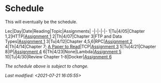 # Schedule

This will eventually be the schedule.

Lec|Day|Date|Reading|Topic|Assignments|
-|-|-|-|-
1|Tu|4/05|Chapter 1,2|HTTP|[Assignment 1](http://google.com)
2|Th|4/07|Chapter 3|FTP and Data Types|[Assignment 1](http://google.com)
3|Tu|4/12|Chapter 4,5,6|RPC|[Assignment 2](http://google.com)
4|Th|4/14|Chapter 7; [A Paper to Read](http://google.com)|TCP|[Assignment 3](http://google.com)
5|Tu|4/21|Chapter 8|IP|[Assignment 4](http://google.com)
6|Th|4/23|None|Lambda|[Assignment 5](http://google.com)
10|Tu|4/30|Review Chapter 1-8|Docker|[Assignment 6](http://google.com)

*The schedule above is subject to change.*

*Last modified: <2021-07-21 16:05:55>*
